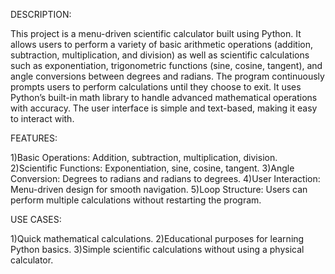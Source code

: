 DESCRIPTION:

This project is a menu-driven scientific calculator built using Python. It allows users to perform a variety of basic arithmetic operations (addition, subtraction, multiplication, and division) as well as scientific calculations such as exponentiation, trigonometric functions (sine, cosine, tangent), and angle conversions between degrees and radians. 
The program continuously prompts users to perform calculations until they choose to exit. It uses Python’s built-in math library to handle advanced mathematical operations with accuracy. The user interface is simple and text-based, making it easy to interact with.

FEATURES:

1)Basic Operations: Addition, subtraction, multiplication, division.
2)Scientific Functions: Exponentiation, sine, cosine, tangent.
3)Angle Conversion: Degrees to radians and radians to degrees.
4)User Interaction: Menu-driven design for smooth navigation.
5)Loop Structure: Users can perform multiple calculations without restarting the program.

USE CASES:

1)Quick mathematical calculations.
2)Educational purposes for learning Python basics.
3)Simple scientific calculations without using a physical calculator.
